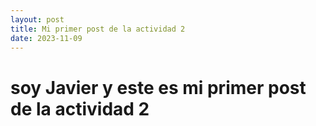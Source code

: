 ```yaml
---
layout: post
title: Mi primer post de la actividad 2
date: 2023-11-09
---
```


# soy Javier y este es mi primer post de la actividad 2
